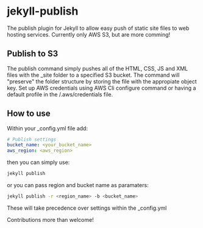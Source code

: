 # jekyll-publish
The publish plugin for Jekyll to allow easy push of static site files to web hosting services. Currently only AWS S3, but are more comming!

## Publish to S3
The publish command simply pushes all of the HTML, CSS, JS and XML files with the _site folder to a specified S3 bucket. 
The command will "preserve" the folder structure by storing the file with the appropiate object key.
Set up AWS credentials using AWS Cli configure command or having a default profile in the /.aws/credentials file.

## How to use
Within your _config.yml file add:
```yaml
# Publish settings
bucket_name: <your_bucket_name>
aws_region: <aws_region>
```
then you can simply use:
```bash
jekyll publish
```
or you can pass region and bucket name as paramaters:
```bash
jekyll publish -r <region_name> -b <bucket_name>
```
These will take precedence over settings within the _config.yml

Contributions more than welcome!

